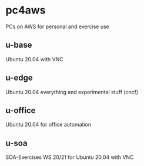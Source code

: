 # pc4aws
PCs on AWS for personal and exercise use

## u-base
Ubuntu 20.04 with VNC

## u-edge
Ubuntu 20.04 everything and experimental stuff (cncf)

## u-office
Ubuntu 20.04 for office automation

## u-soa
SOA-Exercises WS 20/21 for Ubuntu 20.04 with VNC
